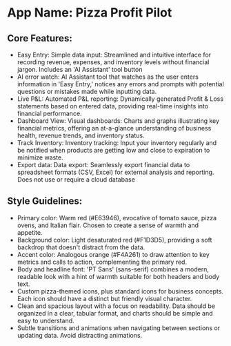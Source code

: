 # **App Name**: Pizza Profit Pilot

## Core Features:

- Easy Entry: Simple data input: Streamlined and intuitive interface for recording revenue, expenses, and inventory levels without financial jargon. Includes an 'AI Assistant' tool button
- AI error watch: AI Assistant tool that watches as the user enters information in 'Easy Entry,' notices any errors and prompts with potential questions or mistakes made while inputting data. 
- Live P&L: Automated P&L reporting: Dynamically generated Profit & Loss statements based on entered data, providing real-time insights into financial performance.
- Dashboard View: Visual dashboards: Charts and graphs illustrating key financial metrics, offering an at-a-glance understanding of business health, revenue trends, and inventory status.
- Track Inventory: Inventory tracking: Input your inventory regularly and be notified when products are getting low and close to expiration to minimize waste.
- Export data: Data export: Seamlessly export financial data to spreadsheet formats (CSV, Excel) for external analysis and reporting. Does not use or require a cloud database

## Style Guidelines:

- Primary color: Warm red (#E63946), evocative of tomato sauce, pizza ovens, and Italian flair. Chosen to create a sense of warmth and appetite.
- Background color: Light desaturated red (#F1D3D5), providing a soft backdrop that doesn't distract from the data.
- Accent color: Analogous orange (#F4A261) to draw attention to key metrics and calls to action, complementing the primary red.
- Body and headline font: 'PT Sans' (sans-serif) combines a modern, readable look with a hint of warmth suitable for both headers and body text.
- Custom pizza-themed icons, plus standard icons for business concepts. Each icon should have a distinct but friendly visual character.
- Clean and spacious layout with a focus on readability. Data should be organized in a clear, tabular format, and charts should be simple and easy to understand.
- Subtle transitions and animations when navigating between sections or updating data. Avoid distracting animations.